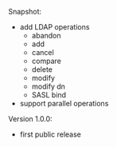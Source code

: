 Snapshot:
- add LDAP operations
  - abandon
  - add
  - cancel
  - compare
  - delete
  - modify
  - modify dn
  - SASL bind
- support parallel operations

Version 1.0.0:
- first public release
